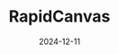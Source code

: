 ---  
layout: startup_page  
title: "RapidCanvas"  
id: "rapidcanvas.ai"  
permalink: "/rapidcanvasrapidcanvas.ai12112024/"  
website: "https://www.rapidcanvas.ai/"  
funding_round: "Series A"  
funding_amount: "$16M"  
investors: "Peak XV Partners, Titanium Ventures, Accel, Valley Capital Partners"  
about: "RapidCanvas is an AI agent startup that automates complex tasks for data scientists and engineers using large language models (LLMs). Its SaaS platform allows enterprises to implement tailored AI solutions without needing extensive technical expertise, combining AI agents with expert guidance for optimal results. This hybrid approach delivers superior results faster and more cost-effectively than traditional methods."  
markets: "AI, SaaS, Business/Productivity Software, Software Development Applications, Big Data, Artificial Intelligence & Machine Learning"  
hq: "Austin, Texas, United States"  
founded_year: "2021"  
linkedin: "https://www.linkedin.com/company/rapidcanvas"  
twitter: "https://twitter.com/rapidcanvas"  
instagram: ""  
facebook: ""  
crunchbase: "https://www.crunchbase.com/organization/rapidcanvas"  
pitchbook: "https://pitchbook.com/profiles/company/530739-37"  

date_display: "11-Dec-2024"  
date: "2024-12-11"

# SEO Optimization  
meta_title: "RapidCanvas - Series A Funding ($16M)"  
meta_description: "RapidCanvas, RapidCanvas is an AI agent startup that automates complex tasks for data scientists and engineers using large language models (LLMs). Its SaaS platfor..."  
meta_keywords: "RapidCanvas, AI, SaaS, Business/Productivity Software, Software Development Applications, Big Data, Artificial Intelligence & Machine Learning, Series A funding"  
canonical_url: "https://startup.projectstartups.com/rapidcanvasrapidcanvas.ai12112024/"  
---